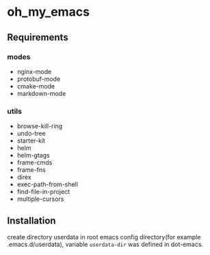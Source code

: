 oh_my_emacs
===========

## Requirements

### modes
* nginx-mode
* protobuf-mode
* cmake-mode
* markdown-mode

### utils
* browse-kill-ring
* undo-tree
* starter-kit
* helm
* helm-gtags
* frame-cmds
* frame-fns
* direx
* exec-path-from-shell
* find-file-in-project
* multiple-cursors

## Installation
create directory userdata in root emacs config directory(for example .emacs.d/userdata), variable `userdata-dir` was defined in dot-emacs.

